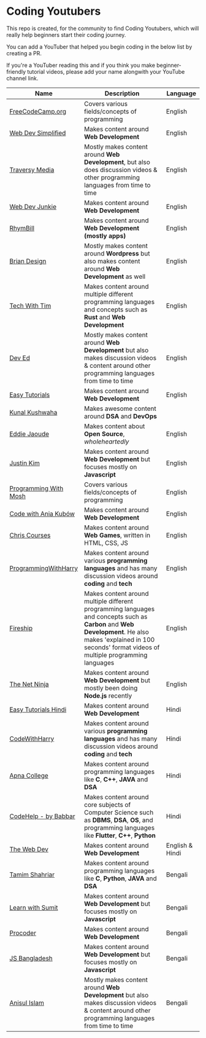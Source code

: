 # Coding Youtubers

This repo is created, for the community to find Coding Youtubers, which will really help beginners start their coding journey.

You can add a YouTuber that helped you begin coding in the below list by creating a PR.

If you're a YouTuber reading this and if you think you make beginner-friendly tutorial videos, please add your name alongwith your YouTube channel link.


| Name | Description | Language |
| -------------| ------------- | ------------- |
| [FreeCodeCamp.org](https://www.youtube.com/Freecodecamp) | Covers various fields/concepts of programming | English |
| [Web Dev Simplified](https://www.youtube.com/WebDevSimplified) | Makes content around **Web Development** | English |
| [Traversy Media](https://www.youtube.com/TraversyMedia) | Mostly makes content around **Web Development**, but also does discussion videos & other programming languages from time to time | English |
| [Web Dev Junkie](https://www.youtube.com/WebDevJunkie) | Makes content around **Web Development** | English |
| [RhymBill](https://www.youtube.com/RhymBil) | Makes content around **Web Development (mostly apps)** | English |
| [Brian Design](https://www.youtube.com/channel/UCsKsymTY_4BYR-wytLjex7A) | Mostly makes content around **Wordpress** but also makes content around **Web Development** as well | English |
| [Tech With Tim](https://youtube.com/techwithtim) | Makes content around multiple different programming languages and concepts such as **Rust** and **Web Development** | English |
| [Dev Ed](https://www.youtube.com/DevEd) | Mostly makes content around **Web Development** but also makes discussion videos & content around other programming languages from time to time | English |
| [Easy Tutorials](https://www.youtube.com/EasyTutorialsVideo) | Makes content around **Web Development** | English |
| [Kunal Kushwaha](https://www.youtube.com/kunalkushwaha) | Makes awesome content around **DSA** and **DevOps** |  |
| [Eddie Jaoude](https://www.youtube.com/channel/UC5mnBodB73bR88fLXHSfzYA) | Makes content about **Open Source**, *wholeheartedly* | English |
| [Justin Kim](https://www.youtube.com/JustinKimJS) | Makes content around **Web Development** but focuses mostly on **Javascript** | English |
| [Programming With Mosh](https://www.youtube.com/programmingwithmosh) | Covers various fields/concepts of programming | English |
| [Code with Ania Kubów](https://www.youtube.com/AniaKub%C3%B3w) | Makes content around **Web Development** | English |
| [Chris Courses](https://www.youtube.com/ChrisCourses) | Makes content around **Web Games**, written in HTML, CSS, JS | English |
| [ProgrammingWithHarry](https://www.youtube.com/programmingwithharry) | Makes content around various **programming languages** and has many discussion videos around **coding** and **tech** | English |
| [Fireship](https://www.youtube.com/c/Fireship) | Makes content around multiple different programming languages and concepts such as **Carbon** and **Web Development**. He also makes 'explained in 100 seconds' format videos of multiple programming languages | English |
| [The Net Ninja](https://www.youtube.com/TheNetNinja) | Makes content around **Web Development** but mostly been doing **Node.js** recently | English |
| [Easy Tutorials Hindi](https://www.youtube.com/EasyTutorialsVideo) | Makes content around **Web Development** | Hindi |
| [CodeWithHarry](https://www.youtube.com/CodeWithHarry) | Makes content around various **programming languages** and has many discussion videos around **coding** and **tech** | Hindi |
| [Apna College](https://www.youtube.com/ApnaCollegeOfficial) | Makes content around programming languages like **C**, **C++**, **JAVA** and **DSA** | Hindi |
| [CodeHelp - by Babbar](https://www.youtube.com/CodeHelpbyBabbar) | Makes content around core subjects of Computer Science such as **DBMS**, **DSA**, **OS**, and programming languages like **Flutter**, **C++**, **Python** | Hindi |
| [The Web Dev](https://www.youtube.com/channel/UCRf7mazcufqZxd2pR3oQJuQ) | Makes content around **Web Development** | English & Hindi |
| [Tamim Shahriar](https://www.youtube.com/c/TamimShahriar) | Makes content around programming languages like **C**, **Python**, **JAVA** and **DSA** | Bengali |
| [Learn with Sumit](https://www.youtube.com/c/LearnwithSumit) | Makes content around **Web Development** but focuses mostly on **Javascript** | Bengali |
| [Procoder](https://www.youtube.com/c/ProcoderBD) | Makes content around **Web Development** | Bengali |
| [JS Bangladesh](https://www.youtube.com/c/JSBangladesh) | Makes content around **Web Development** but focuses mostly on **Javascript** | Bengali |
| [Anisul Islam](https://www.youtube.com/c/anisulislamrubel) | Mostly makes content around **Web Development** but also makes discussion videos & content around other programming languages from time to time | Bengali |
